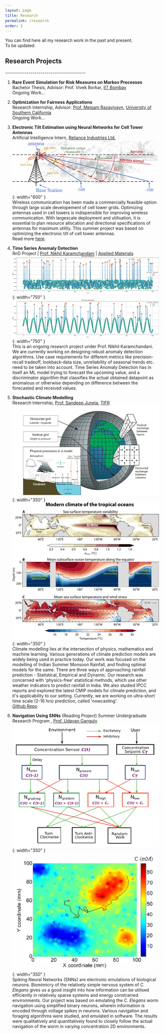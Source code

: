 ```yaml
---
layout: page
title: Research
permalink: /research
order: 5
---
```

You can find here all my research work in the past and present.   
To be updated.   

<h2><b>Research Projects</b></h2>
-----------------------------------------

1. **Rare Event Simulation for Risk Measures on Markov Processes**            
   Bachelor Thesis, Advisor: Prof. Vivek Borkar, [IIT Bombay](https://www.iitb.ac.in)     
   Ongoing Work...   

2. **Optimization for Fairness Applications**   
  Research Internship, Advisor: [Prof. Meisam Razaviyayn](https://sites.usc.edu/razaviyayn/), [University of Southern California](https://www.usc.edu)  
  Ongoing Work...  


4. **Electronic Tilt Estimation using Neural Networks for Cell Tower Antennas**            
   Artificial Intelligence Intern, [Reliance Industries Ltd.](https://www.ril.com/)  
 ![Radiation Pattern of Towers](/images/tilt-estimation/tilt-estimation-tower-pattern.png){: width="600" }  
  Wireless communication has been made a commercially feasible option through large scale developement of cell tower grids. Optimizing antennas used in cell towers is  indispensible for improving wireless communication. With largescale deployment and utilisation, it is essential to plan resource allocation and directional specifications of antennas for maximum utility. This summer project was based on optimizing the electronic tilt of cell tower antennas.   
  Read more [here](pages/tilt-estimation.md).   
  
5. **Time Series Anomaly Detection**  
  RnD Project | [Prof. Nikhil Karamchandani](https://sites.google.com/site/nikhilkaram/) | [Applied Materials](https://www.appliedmaterials.com/)  
   ![Anomaly Detection in Random Data](/images/tsad-images/prediction-lite.png){: width="750" }  
   ![Anomaly Detection in Sinusoidal Data](/images/tsad-images/prediction_sin.png){: width="750" }  
  This is an ongoing research project under Prof. Nikhil Karamchandani. We are currently working on designing robust anomaly detection algorithms. Use case requirements for different metrics like precision-recall tradeoff, lookback-data size, unreliability of seasonal trends etc. need to be taken into account. Time Series Anomaly Detection has in itself an ML model trying to forecast the upcoming value, and a discriminator algorithm that classifies the actual obtained datapoint as anomalous or otherwise depending on difference between the forecasted and received values. 
  
6. **Stochastic Climate Modelling**   
  Research Internship, [Prof. Sandeep Juneja](https://www.tcs.tifr.res.in/~sandeepj/), [TIFR](https://www.tifr.res.in/)    
  ![Grid](/images/climate-modelling-images/cm-grid.png){: width="350" }
![Sea Surface Temperature Anomaly](/images/climate-modelling-images/sst-anomaly.png){: width="350" }  
  Climate modelling lies at the intersection of physics, mathematics and machine learning. Various generations of climate prediction models are widely being used in practice today. Our work was focused on the modelling of Indian Summer Monsoon Rainfall, and finding optimal models for the same. There are three ways of approaching rainfall prediction - Statistical, Empirical and Dynamic. Our research was concerned with 'physics-free' statistical methods, which use other weather indicators to predict rainfall in India. We also studied IPCC reports and explored the latest CMIP models for climate prediction, and it's applicability to our setting. Currently, we are working on ultra-short time scale (2-16 hrs) prediction, called 'nowcasting'.       
  [Github Repo](https://github.com/patel-shivam/climate-modelling)
  
7. **Navigation Using SNNs** (Reading Project)
  Summer Undergraduate Research Program , [Prof. Udayan Ganguly](https://www.ee.iitb.ac.in/web/people/udayan-ganguly/)    
    ![SNN Block Diagram](/images/navigation-using-snn/snn-block.png){: width="350" }
![Software Worm Trajectory](/images/navigation-using-snn/software-worm-trajectory.png){: width="350" }    
  Spiking Neural Networks (SNNs) are electronic emulations of biological neurons. Biomimicry of the relatively simple nervous system of _C. Elegans_ gives us a good insight into how information can be utilised efficiently in relatively sparse systems and energy constrained environments. Our project was based on emulating the _C. Elegans_ worm navigation using simplified binary neurons, wherein information is encoded through voltage spikes in neurons. Various navigation and foraging algorithms were studied, and emulated in software. The results were qualitatively and quantitatively found to closely follow the actual navigation of the worm in varying concentration 2D environments.
  
  
  
  
